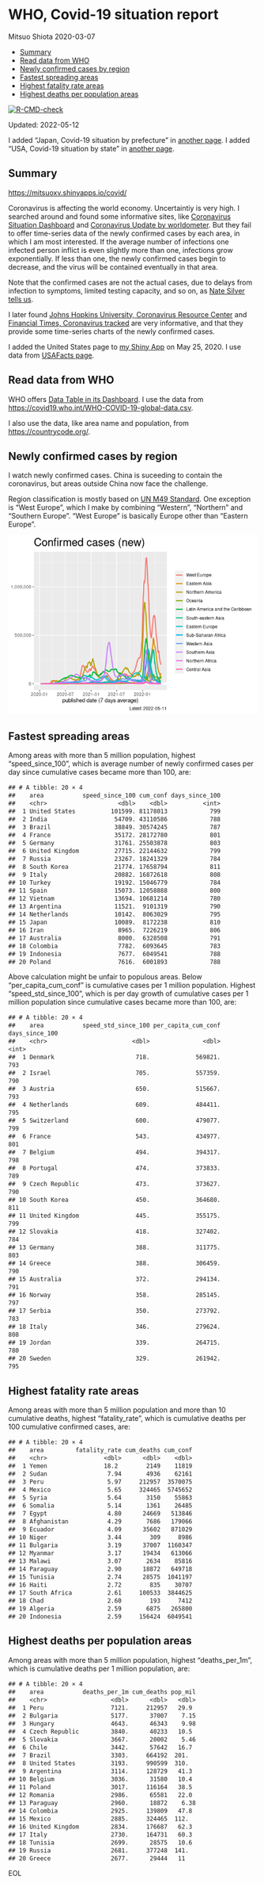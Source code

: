WHO, Covid-19 situation report
================
Mitsuo Shiota
2020-03-07

-   [Summary](#summary)
-   [Read data from WHO](#read-data-from-who)
-   [Newly confirmed cases by region](#newly-confirmed-cases-by-region)
-   [Fastest spreading areas](#fastest-spreading-areas)
-   [Highest fatality rate areas](#highest-fatality-rate-areas)
-   [Highest deaths per population
    areas](#highest-deaths-per-population-areas)

<!-- badges: start -->

[![R-CMD-check](https://github.com/mitsuoxv/covid/workflows/R-CMD-check/badge.svg)](https://github.com/mitsuoxv/covid/actions)
<!-- badges: end -->

Updated: 2022-05-12

I added “Japan, Covid-19 situation by prefecture” in [another
page](Japan.md). I added “USA, Covid-19 situation by state” in [another
page](USA.md).

## Summary

<https://mitsuoxv.shinyapps.io/covid/>

Coronavirus is affecting the world economy. Uncertaintiy is very high. I
searched around and found some informative sites, like [Coronavirus
Situation
Dashboard](https://who.maps.arcgis.com/apps/opsdashboard/index.html#/c88e37cfc43b4ed3baf977d77e4a0667)
and [Coronavirus Update by
worldometer](https://www.worldometers.info/coronavirus/). But they fail
to offer time-series data of the newly confirmed cases by each area, in
which I am most interested. If the average number of infections one
infected person inflict is even slightly more than one, infections grow
exponentially. If less than one, the newly confirmed cases begin to
decrease, and the virus will be contained eventually in that area.

Note that the confirmed cases are not the actual cases, due to delays
from infection to symptoms, limited testing capacity, and so on, as
[Nate Silver tells
us](https://fivethirtyeight.com/features/coronavirus-case-counts-are-meaningless/).

I later found [Johns Hopkins University, Coronavirus Resource
Center](https://coronavirus.jhu.edu/) and [Financial Times, Coronavirus
tracked](https://www.ft.com/content/a26fbf7e-48f8-11ea-aeb3-955839e06441)
are very informative, and that they provide some time-series charts of
the newly confirmed cases.

I added the United States page to [my Shiny
App](https://mitsuoxv.shinyapps.io/covid/) on May 25, 2020. I use data
from [USAFacts
page](https://usafacts.org/visualizations/coronavirus-covid-19-spread-map/).

## Read data from WHO

WHO offers [Data Table in its Dashboard](https://covid19.who.int/table).
I use the data from
<https://covid19.who.int/WHO-COVID-19-global-data.csv>.

I also use the data, like area name and population, from
<https://countrycode.org/>.

## Newly confirmed cases by region

I watch newly confirmed cases. China is suceeding to contain the
coronavirus, but areas outside China now face the challenge.

Region classification is mostly based on [UN M49
Standard](https://unstats.un.org/unsd/methodology/m49/). One exception
is “West Europe”, which I make by combining “Western”, “Northern” and
“Southern Europe”. “West Europe” is basically Europe other than “Eastern
Europe”.

![](README_files/figure-gfm/chart-1.png)<!-- -->

## Fastest spreading areas

Among areas with more than 5 million population, highest
“speed_since_100”, which is average number of newly confirmed cases per
day since cumulative cases became more than 100, are:

    ## # A tibble: 20 × 4
    ##    area           speed_since_100 cum_conf days_since_100
    ##    <chr>                    <dbl>    <dbl>          <int>
    ##  1 United States          101599. 81178013            799
    ##  2 India                   54709. 43110586            788
    ##  3 Brazil                  38849. 30574245            787
    ##  4 France                  35172. 28172780            801
    ##  5 Germany                 31761. 25503878            803
    ##  6 United Kingdom          27715. 22144632            799
    ##  7 Russia                  23267. 18241329            784
    ##  8 South Korea             21774. 17658794            811
    ##  9 Italy                   20882. 16872618            808
    ## 10 Turkey                  19192. 15046779            784
    ## 11 Spain                   15073. 12058888            800
    ## 12 Vietnam                 13694. 10681214            780
    ## 13 Argentina               11521.  9101319            790
    ## 14 Netherlands             10142.  8063029            795
    ## 15 Japan                   10089.  8172238            810
    ## 16 Iran                     8965.  7226219            806
    ## 17 Australia                8000.  6328508            791
    ## 18 Colombia                 7782.  6093645            783
    ## 19 Indonesia                7677.  6049541            788
    ## 20 Poland                   7616.  6001893            788

Above calculation might be unfair to populous areas. Below
“per_capita_cum_conf” is cumulative cases per 1 million population.
Highest “speed_std_since_100”, which is per day growth of cumulative
cases per 1 million population since cumulative cases became more than
100, are:

    ## # A tibble: 20 × 4
    ##    area           speed_std_since_100 per_capita_cum_conf days_since_100
    ##    <chr>                        <dbl>               <dbl>          <int>
    ##  1 Denmark                       718.             569821.            793
    ##  2 Israel                        705.             557359.            790
    ##  3 Austria                       650.             515667.            793
    ##  4 Netherlands                   609.             484411.            795
    ##  5 Switzerland                   600.             479077.            799
    ##  6 France                        543.             434977.            801
    ##  7 Belgium                       494.             394317.            798
    ##  8 Portugal                      474.             373833.            789
    ##  9 Czech Republic                473.             373627.            790
    ## 10 South Korea                   450.             364680.            811
    ## 11 United Kingdom                445.             355175.            799
    ## 12 Slovakia                      418.             327402.            784
    ## 13 Germany                       388.             311775.            803
    ## 14 Greece                        388.             306459.            790
    ## 15 Australia                     372.             294134.            791
    ## 16 Norway                        358.             285145.            797
    ## 17 Serbia                        350.             273792.            783
    ## 18 Italy                         346.             279624.            808
    ## 19 Jordan                        339.             264715.            780
    ## 20 Sweden                        329.             261942.            795

## Highest fatality rate areas

Among areas with more than 5 million population and more than 10
cumulative deaths, highest “fatality_rate”, which is cumulative deaths
per 100 cumulative confirmed cases, are:

    ## # A tibble: 20 × 4
    ##    area         fatality_rate cum_deaths cum_conf
    ##    <chr>                <dbl>      <dbl>    <dbl>
    ##  1 Yemen                18.2        2149    11819
    ##  2 Sudan                 7.94       4936    62161
    ##  3 Peru                  5.97     212957  3570075
    ##  4 Mexico                5.65     324465  5745652
    ##  5 Syria                 5.64       3150    55863
    ##  6 Somalia               5.14       1361    26485
    ##  7 Egypt                 4.80      24669   513846
    ##  8 Afghanistan           4.29       7686   179066
    ##  9 Ecuador               4.09      35602   871029
    ## 10 Niger                 3.44        309     8986
    ## 11 Bulgaria              3.19      37007  1160347
    ## 12 Myanmar               3.17      19434   613066
    ## 13 Malawi                3.07       2634    85816
    ## 14 Paraguay              2.90      18872   649718
    ## 15 Tunisia               2.74      28575  1041197
    ## 16 Haiti                 2.72        835    30707
    ## 17 South Africa          2.61     100533  3844625
    ## 18 Chad                  2.60        193     7412
    ## 19 Algeria               2.59       6875   265800
    ## 20 Indonesia             2.59     156424  6049541

## Highest deaths per population areas

Among areas with more than 5 million population, highest
“deaths_per_1m”, which is cumulative deaths per 1 million population,
are:

    ## # A tibble: 20 × 4
    ##    area           deaths_per_1m cum_deaths pop_mil
    ##    <chr>                  <dbl>      <dbl>   <dbl>
    ##  1 Peru                   7121.     212957   29.9 
    ##  2 Bulgaria               5177.      37007    7.15
    ##  3 Hungary                4643.      46343    9.98
    ##  4 Czech Republic         3840.      40233   10.5 
    ##  5 Slovakia               3667.      20002    5.46
    ##  6 Chile                  3442.      57642   16.7 
    ##  7 Brazil                 3303.     664192  201.  
    ##  8 United States          3193.     990599  310.  
    ##  9 Argentina              3114.     128729   41.3 
    ## 10 Belgium                3036.      31580   10.4 
    ## 11 Poland                 3017.     116164   38.5 
    ## 12 Romania                2986.      65581   22.0 
    ## 13 Paraguay               2960.      18872    6.38
    ## 14 Colombia               2925.     139809   47.8 
    ## 15 Mexico                 2885.     324465  112.  
    ## 16 United Kingdom         2834.     176687   62.3 
    ## 17 Italy                  2730.     164731   60.3 
    ## 18 Tunisia                2699.      28575   10.6 
    ## 19 Russia                 2681.     377248  141.  
    ## 20 Greece                 2677.      29444   11

EOL
